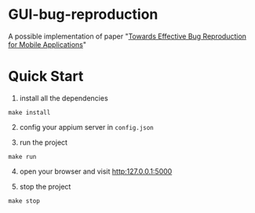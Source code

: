 # GUI-bug-reproduction
A possible implementation of paper "[Towards Effective Bug Reproduction for Mobile Applications](https://ieeexplore.ieee.org/document/10314157)"


# Quick Start

1. install all the dependencies

```shell
make install
```
2. config your appium server in `config.json`

3. run the project

```shell
make run
```

4. open your browser and visit <http:127.0.0.1:5000>

5. stop the project

```shell
make stop
```
